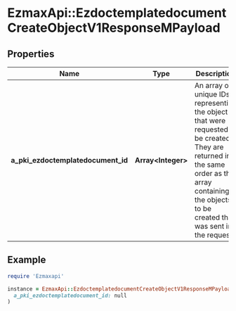 # EzmaxApi::EzdoctemplatedocumentCreateObjectV1ResponseMPayload

## Properties

| Name | Type | Description | Notes |
| ---- | ---- | ----------- | ----- |
| **a_pki_ezdoctemplatedocument_id** | **Array&lt;Integer&gt;** | An array of unique IDs representing the object that were requested to be created.  They are returned in the same order as the array containing the objects to be created that was sent in the request. |  |

## Example

```ruby
require 'Ezmaxapi'

instance = EzmaxApi::EzdoctemplatedocumentCreateObjectV1ResponseMPayload.new(
  a_pki_ezdoctemplatedocument_id: null
)
```

